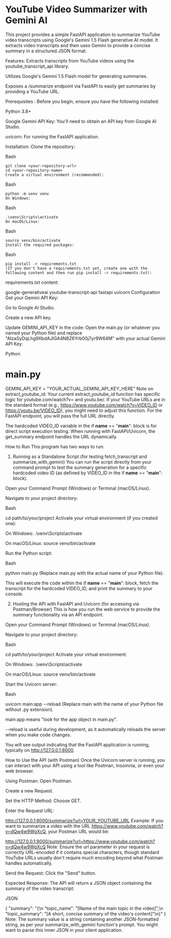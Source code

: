 # YouTube Video Summarizer with Gemini AI
This project provides a simple FastAPI application to summarize YouTube video transcripts using Google's Gemini 1.5 Flash generative AI model. It extracts video transcripts and then uses Gemini to provide a concise summary in a structured JSON format.

Features: 
Extracts transcripts from YouTube videos using the youtube_transcript_api library.

Utilizes Google's Gemini 1.5 Flash model for generating summaries.

Exposes a /summarize endpoint via FastAPI to easily get summaries by providing a YouTube URL.

Prerequisites :
Before you begin, ensure you have the following installed:

Python 3.8+

Google Gemini API Key: You'll need to obtain an API key from Google AI Studio.

uvicorn: For running the FastAPI application.

Installation:
Clone the repository:

Bash

    git clone <your-repository-url>
    cd <your-repository-name>
    Create a virtual environment (recommended):

Bash

    python -m venv venv
    On Windows:

Bash

    .\venv\Scripts\activate
    On macOS/Linux:

Bash
    
    source venv/bin/activate
    Install the required packages:

Bash

    pip install -r requirements.txt
    (If you don't have a requirements.txt yet, create one with the following content and then run pip install -r requirements.txt):

requirements.txt content:

google-generativeai
youtube-transcript-api
fastapi
uvicorn
Configuration
Get your Gemini API Key:

Go to Google AI Studio.

Create a new API key.

Update GEMINI_API_KEY in the code:
Open the main.py (or whatever you named your Python file) and replace "AIzaSyDqLhg9XbdAJlGA4N8Z6Yrb00j7yr9W64M" with your actual Gemini API Key:

Python

# main.py
GEMINI_API_KEY = "YOUR_ACTUAL_GEMINI_API_KEY_HERE"
Note on extract_youtube_id:
Your current extract_youtube_id function has specific logic for youtube.com/watch?v= and youtu.be/. If your YouTube URLs are in the standard format (e.g., https://www.youtube.com/watch?v=VIDEO_ID or https://youtu.be/VIDEO_ID), you might need to adjust this function. For the FastAPI endpoint, you will pass the full URL directly.

The hardcoded VIDEO_ID variable in the if __name__ == "__main__": block is for direct script execution testing. When running with FastAPI/Uvicorn, the get_summary endpoint handles the URL dynamically.

How to Run
This program has two ways to run:

1. Running as a Standalone Script (for testing fetch_transcript and summarize_with_gemini)
You can run the script directly from your command prompt to test the summary generation for a specific hardcoded video ID (as defined by VIDEO_ID in the if __name__ == "__main__": block).

Open your Command Prompt (Windows) or Terminal (macOS/Linux).

Navigate to your project directory:

Bash

cd path/to/your/project
Activate your virtual environment (if you created one):

On Windows: .\venv\Scripts\activate

On macOS/Linux: source venv/bin/activate

Run the Python script:

Bash

python main.py
(Replace main.py with the actual name of your Python file).

This will execute the code within the if __name__ == "__main__": block, fetch the transcript for the hardcoded VIDEO_ID, and print the summary to your console.

2. Hosting the API with FastAPI and Uvicorn (for accessing via Postman/Browser)
This is how you run the web service to provide the summary functionality via an API endpoint.

Open your Command Prompt (Windows) or Terminal (macOS/Linux).

Navigate to your project directory:

Bash

cd path/to/your/project
Activate your virtual environment:

On Windows: .\venv\Scripts\activate

On macOS/Linux: source venv/bin/activate

Start the Uvicorn server:

Bash

uvicorn main:app --reload
(Replace main with the name of your Python file without .py extension).

main:app means "look for the app object in main.py".

--reload is useful during development, as it automatically reloads the server when you make code changes.

You will see output indicating that the FastAPI application is running, typically on http://127.0.0.1:8000.

How to Use the API (with Postman)
Once the Uvicorn server is running, you can interact with your API using a tool like Postman, Insomnia, or even your web browser.

Using Postman:
Open Postman.

Create a new Request.

Set the HTTP Method: Choose GET.

Enter the Request URL:

http://127.0.0.1:8000/summarize?url=YOUR_YOUTUBE_URL
Example:
If you want to summarize a video with the URL https://www.youtube.com/watch?v=dQw4w9WgXcQ, your Postman URL would be:

http://127.0.0.1:8000/summarize?url=https://www.youtube.com/watch?v=dQw4w9WgXcQ
Note: Ensure the url parameter in your request is correctly URL-encoded if it contains special characters, though standard YouTube URLs usually don't require much encoding beyond what Postman handles automatically.

Send the Request: Click the "Send" button.

Expected Response:
The API will return a JSON object containing the summary of the video transcript:

JSON

{
  "summary": "{\n  \"topic_name\": \"[Name of the main topic in the video]\",\n  \"topic_summary\": \"[A short, concise summary of the video's content]\"\n}"
}
Note: The summary value is a string containing another JSON-formatted string, as per your summarize_with_gemini function's prompt. You might want to parse this inner JSON in your client application.
